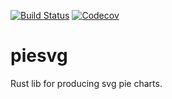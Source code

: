 [![Build Status](https://img.shields.io/travis/noahp/piesvg.svg?style=for-the-badge)](https://travis-ci.org/noahp/piesvg)
[![Codecov](https://img.shields.io/codecov/c/github/noahp/piesvg.svg?style=for-the-badge)](https://codecov.io/gh/noahp/piesvg)

# piesvg
Rust lib for producing svg pie charts.
